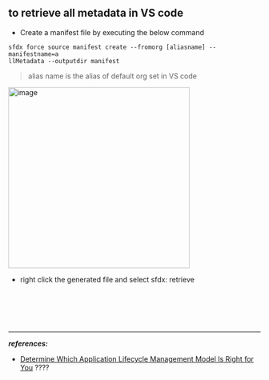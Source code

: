
## to retrieve all metadata in VS code
- Create a manifest file by executing the below command

```
sfdx force source manifest create --fromorg [aliasname] --manifestname=a
llMetadata --outputdir manifest
```

> alias name is the alias of default org set in VS code

<img width="362" alt="image" src="https://github.com/saif-mal1k/Salesforce-Notes/assets/63545175/e30a0305-d6cd-4779-9035-2617b1a7817b">

- right click the generated file and select sfdx: retrieve






<br/>

<br/>

<br/>

<br/>


--- 

***references:***
- [Determine Which Application Lifecycle Management Model Is Right for You](https://trailhead.salesforce.com/content/learn/trails/determine-which-application-lifecycle-management-model-is-right-for-you) ????


